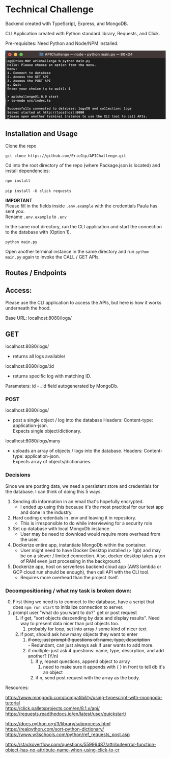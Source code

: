 # Technical Challenge

Backend created with TypeScript, Express, and MongoDB. 

CLI Application created with Python standard library, Requests, and Click.

Pre-requisites: Need Python and Node/NPM installed.

![Alt text](media/Example.png)

## Installation and Usage

Clone the repo

```
git clone https://github.com/EricGip/APIChallenge.git
```

Cd into the root directory of the repo (where Package.json is located) and install dependencies:

```
npm install

pip install -U click requests
```

**IMPORTANT**  
Please fill in the fields inside `.env.example` with the credentials Paula has sent you.  
Rename `.env.example` to `.env`

In the same root directory, run the CLI application and start the connection to the database with (Option 1).  

```
python main.py 
```

Open another terminal instance in the same directory and run `python main.py` again to invoke the CALL / GET APIs. 

## Routes / Endpoints

## Access: 

Please use the CLI application to access the APIs, but here is how it works underneath the hood.

Base URL: localhost:8080/logs/ 

## GET

localhost:8080/logs/
   * returns all logs available/

localhost:8080/logs/:id
   * returns specific log with matching ID.

Parameters: 
id - _id field autogenerated by MongoDb.

### POST

localhost:8080/logs/  
   * post a single object / log into the database
Headers: Content-type: application-json.  
Expects single object/dictionary.

localhost:8080/logs/many
   * uploads an array of objects / logs into the database. 
Headers: Content-type: application-json.  
Expects array of objects/dictionaries.  

### Decisions

Since we are posting data, we need a persistent store and credentials for the database. I can think of doing this 5 ways. 

1. Sending db information in an email that's hopefully encrypted.  
   - I ended up using this because it's the most practical for our test app and done in the industry.
2. Hard coding credentials in .env and leaving it in repository. 
   - This is irresponsible to do while interviewing for a security role
3. Set up database with local MongoDb instance.
   - User may be need to download would require more overhead from the user.
4. Dockerize entire app, instantiate MongoDb within the container. 
   - User might need to have Docker Desktop installed (> 1gb) and may be on a slower / limited connection. Also, docker desktop takes a ton of RAM even just processing in the background.  
5. Dockerize app, host on serverless backend cloud app (AWS lambda or GCP cloud run should be enough), then call API with the CLI tool.
   - Requires more overhead than the project itself.


### Decompositioning / what my task is broken down: 

0. First thing we need is to connect to the database, have a script that does `npm run start` to initialize connection to server.
1. prompt user "what do you want to do?" get or post request
	1. if get, "sort objects descending by date and display results". Need way to present data nicer than just objects too.
		1. probably for loop, set into array / some kind of nicer text
	2. if post, should ask how many objects they want to enter   
		1. ~~if one, just prompt 3 questions of: name, type, description~~  
                     - Redundant, can just always ask if user wants to add more. 
		3. if multiple: just ask 4 questions: name, type, descrption, and add another? (Y/n)  
			1. if y, repeat questions, append object to array  
				1. need to make sure it appends with { } in front to tell db it's an object  
			2. if n, send post request with the array as the body.  

Resources:

https://www.mongodb.com/compatibility/using-typescript-with-mongodb-tutorial  
https://click.palletsprojects.com/en/8.1.x/api/  
https://requests.readthedocs.io/en/latest/user/quickstart/  

https://docs.python.org/3/library/subprocess.html  
https://realpython.com/sort-python-dictionary/  
https://www.w3schools.com/python/ref_requests_post.asp  

https://stackoverflow.com/questions/55996487/attributeerror-function-object-has-no-attribute-name-when-using-click-to-cr

